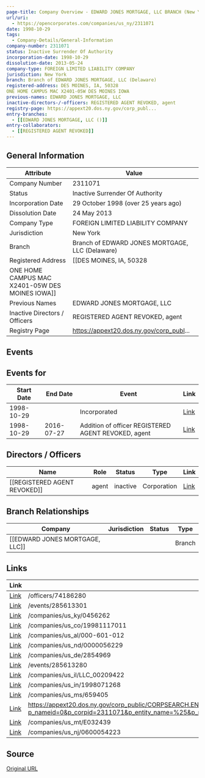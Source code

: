 ```yaml
---
page-title: Company Overview - EDWARD JONES MORTGAGE, LLC BRANCH (New York - 2311071)
url/uri:
  - https://opencorporates.com/companies/us_ny/2311071
date: 1998-10-29
tags:
  - Company-Details/General-Information
company-number: 2311071
status: Inactive Surrender Of Authority
incorporation-date: 1998-10-29
dissolution-date: 2013-05-24
company-type: FOREIGN LIMITED LIABILITY COMPANY
jurisdiction: New York
branch: Branch of EDWARD JONES MORTGAGE, LLC (Delaware)
registered-address: DES MOINES, IA, 50328
ONE HOME CAMPUS MAC X2401-05W DES MOINES IOWA
previous-names: EDWARD JONES MORTGAGE, LLC
inactive-directors-/-officers: REGISTERED AGENT REVOKED, agent
registry-page: https://appext20.dos.ny.gov/corp_publ...
entry-branches:
  - [[EDWARD JONES MORTGAGE, LLC ()]]
entry-collaborators:
  - [[REGISTERED AGENT REVOKED]]
---
```


## General Information
| Attribute          | Value                                       |
|--------------------|---------------------------------------------|
| Company Number     | 2311071                                     |
| Status             | Inactive Surrender Of Authority             |
| Incorporation Date | 29 October 1998 (over 25 years ago)         |
| Dissolution Date   | 24 May 2013                                 |
| Company Type       | FOREIGN LIMITED LIABILITY COMPANY           |
| Jurisdiction       | New York                                    |
| Branch             | Branch of EDWARD JONES MORTGAGE, LLC (Delaware) |
| Registered Address | [[DES MOINES, IA, 50328
ONE HOME CAMPUS MAC X2401-05W DES MOINES IOWA]] |
| Previous Names     | EDWARD JONES MORTGAGE, LLC                  |
| Inactive Directors / Officers | REGISTERED AGENT REVOKED, agent             |
| Registry Page      | https://appext20.dos.ny.gov/corp_publ...    |

## Events
## Events for
| Start Date | End Date   | Event                                                   | Link |
|------------|------------|-------------------------------------------------------|------|
| 1998-10-29 |            | Incorporated                                            | [Link](https://opencorporates.com/events/285613301) |
| 1998-10-29 | 2016-07-27 | Addition of officer REGISTERED AGENT REVOKED, agent     | [Link](https://opencorporates.com/events/285613280) |

## Directors / Officers
| Name                 | Role            | Status     | Type        | Link |
|----------------------|-----------------|------------|-------------|------|
| [[REGISTERED AGENT REVOKED]] | agent           | inactive   | Corporation | [Link](https://opencorporates.com/officers/74186280) |

## Branch Relationships
| Company | Jurisdiction | Status | Type |
|---------|--------------|--------|------|
| [[EDWARD JONES MORTGAGE, LLC]] |  |  | Branch |

## Links
| Link   | url                            
|--------|--------------------------------|
| [Link](/officers/74186280) |/officers/74186280            
| [Link](/events/285613301) |/events/285613301             
| [Link](/companies/us_ky/0456262) |/companies/us_ky/0456262      
| [Link](/companies/us_co/19981117011) |/companies/us_co/19981117011  
| [Link](/companies/us_al/000-601-012) |/companies/us_al/000-601-012  
| [Link](/companies/us_nd/0000056229) |/companies/us_nd/0000056229   
| [Link](/companies/us_de/2854969) |/companies/us_de/2854969      
| [Link](/events/285613280) |/events/285613280             
| [Link](/companies/us_il/LLC_00209422) |/companies/us_il/LLC_00209422 
| [Link](/companies/us_in/1998071268) |/companies/us_in/1998071268   
| [Link](/companies/us_ms/659405) |/companies/us_ms/659405       
| [Link](https://appext20.dos.ny.gov/corp_public/CORPSEARCH.ENTITY_INFORMATION?p_nameid=0&p_corpid=2311071&p_entity_name=%25&p_name_type=%25&p_search_type=BEGINS&p_srch_results_page=0) |https://appext20.dos.ny.gov/corp_public/CORPSEARCH.ENTITY_INFORMATION?p_nameid=0&p_corpid=2311071&p_entity_name=%25&p_name_type=%25&p_search_type=BEGINS&p_srch_results_page=0
| [Link](/companies/us_mt/E032439) |/companies/us_mt/E032439      
| [Link](/companies/us_nj/0600054223) |/companies/us_nj/0600054223   

## Source
[Original URL](https://opencorporates.com/companies/us_ny/2311071)

